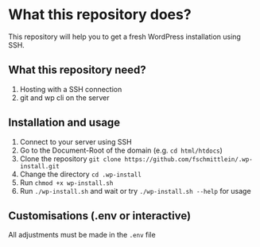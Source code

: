 # What this repository does?
This repository will help you to get a fresh WordPress installation using SSH.

## What this repository need?
1. Hosting with a SSH connection
2. git and wp cli on the server

## Installation and usage
1. Connect to your server using SSH
2. Go to the Document-Root of the domain (e.g. `cd html/htdocs`)
3. Clone the repository `git clone https://github.com/fschmittlein/.wp-install.git`
4. Change the directory `cd .wp-install`
5. Run `chmod +x wp-install.sh`
6. Run `./wp-install.sh` and wait or try `./wp-install.sh --help` for usage

## Customisations (.env or interactive)
All adjustments must be made in the `.env` file

